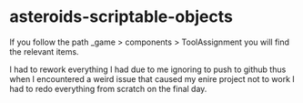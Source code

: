 # asteroids-scriptable-objects

If you follow the path _game > components > ToolAssignment you will find the relevant items.

I had to rework everything I had due to me ignoring to push to github thus when I encountered a weird issue that caused my enire project not to work I had to redo
everything from scratch on the final day.

